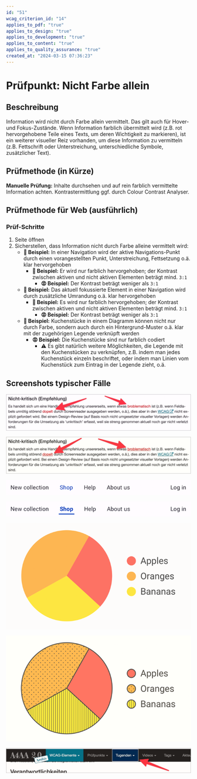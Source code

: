 ```yaml
---
id: "51"
wcag_criterion_id: "14"
applies_to_pdf: "true"
applies_to_design: "true"
applies_to_development: "true"
applies_to_content: "true"
applies_to_quality_assurance: "true"
created_at: "2024-03-15 07:36:23"
---
```


# Prüfpunkt: Nicht Farbe allein

## Beschreibung

Information wird nicht durch Farbe allein vermittelt. Das gilt auch für Hover- und Fokus-Zustände. Wenn Information farblich übermittelt wird (z.B. rot hervorgehobene Teile eines Texts, um deren Wichtigkeit zu markieren), ist ein weiterer visueller Reiz vorhanden, um diese Information zu vermitteln (z.B. Fettschrift oder Unterstreichung, unterschiedliche Symbole, zusätzlicher Text).

## Prüfmethode (in Kürze)

**Manuelle Prüfung:** Inhalte durchsehen und auf rein farblich vermittelte Information achten. Kontrastermittlung ggf. durch Colour Contrast Analyser.

## Prüfmethode für Web (ausführlich)

### Prüf-Schritte

1. Seite öffnen
1. Sicherstellen, dass Information nicht durch Farbe alleine vermittelt wird:
    - **🙂 Beispiel:** In einer Navigation wird der aktive Navigations-Punkt durch einen vorangestellten Punkt, Unterstreichung, Fettsetzung o.ä. klar hervorgehoben
        - **🙂 Beispiel:** Er wird nur farblich hervorgehoben; der Kontrast zwischen aktiven und nicht aktiven Elementen beträgt mind. `3:1`
            - **😡 Beispiel:** Der Kontrast beträgt weniger als `3:1`
    - **🙂 Beispiel:** Das aktuell fokussierte Element in einer Navigation wird durch zusätzliche Umrandung o.ä. klar hervorgehoben
        - **🙂 Beispiel:** Es wird nur farblich hervorgehoben; der Kontrast zwischen aktiven und nicht aktiven Elementen beträgt mind. `3:1`
            - **😡 Beispiel:** Der Kontrast beträgt weniger als `3:1`
    - **🙂 Beispiel:** Kuchenstücke in einem Diagramm können nicht nur durch Farbe, sondern auch durch ein Hintergrund-Muster o.ä. klar mit der zugehörigen Legende verknüpft werden
        - **😡 Beispiel:** Die Kuchenstücke sind nur farblich codiert
            - ⚠️ Es gibt natürlich weitere Möglichkeiten, die Legende mit den Kuchenstücken zu verknüpfen, z.B. indem man jedes Kuchenstück einzeln beschriftet, oder indem man Linien vom Kuchenstück zum Eintrag in der Legende zieht, o.ä.

## Screenshots typischer Fälle

![Fehlerhafte Wörter in Text nur rötlich hervorgehoben](images/fehlerhafte-wrter-in-text-nur-rtlich-hervorgehoben.png)

![Fehlerhafte Wörter zusätzlich durch gepunktete Unterstreichung hervorgehoben](images/fehlerhafte-wrter-zustzlich-durch-gepunktete-unterstreichung-hervorgehoben.png)

![Aktiver Navigations-Punkt nur farblich hervorgehoben](images/aktiver-navigations-punkt-nur-farblich-hervorgehoben.png)

![Aktiver Navigations-Punkt zusätzlich mit Fettung und Unterstreichung hervorgehoben](images/aktiver-navigations-punkt-zustzlich-mit-fettung-und-unterstreichung-hervorgehoben.png)

![Kuchen-Diagramm rein farblich codiert](images/kuchen-diagramm-rein-farblich-codiert.png)

![Kuchen-Diagramm zusätzlich mit Muster codiert](images/kuchen-diagramm-zustzlich-mit-muster-codiert.png)

![Fokus-Zustand durch Umrandung gut erkennbar](images/fokus-zustand-durch-umrandung-gut-erkennbar.png)